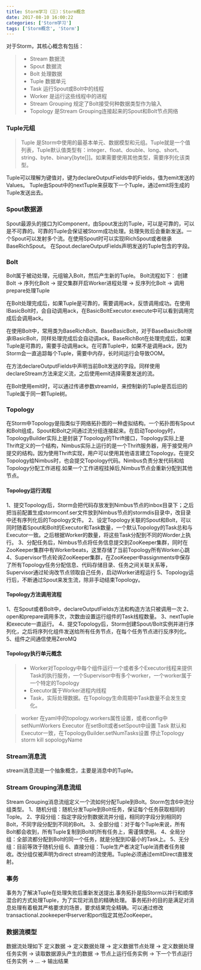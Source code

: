 ```yaml
---
title: Storm学习（三）：Storm概念
date: 2017-08-10 16:00:22
categories: ['Storm学习']
tags: ['Storm概念', 'Storm']
---
```


对于Storm，其核心概念有包括：
> * Stream 数据流
> * Spout 数据流
> * Bolt 处理数据
> * Tuple 数据单元
> * Task 运行Spout或Bolt中的线程
> * Worker 是运行这些线程中的进程
> * Stream Grouping 规定了Bolt接受何种数据类型作为输入
> * Topology 是Stream Grouping连接起来的Spout和Bolt节点网络

### Tuple元组
> Tuple 是Storm中使用的最基本单元、数据模型和元组。Tuple就是一个值列表，Tuple默认值类型有：integer、float、double、long、short、string、byte、binary[byte[]]。如果需要使用其他类型，需要序列化该类型。

<!-- more -->
Tuple可以理解为键值对，键为declareOutputFields中的Fields，值为emit发送的Values。
Tuple由Spout中的nextTuple来获取下一个Tuple，通过emit将生成的Tuple发送出去。

### Spout数据源
Spout最源头的接口为IComponent，由Spout发出的Tuple，可以是可靠的，可以是不可靠的。可靠的Tuple会保证被Storm成功处理。处理失败后会重新发送。一个Spout可以发射多个流。在使用Spout时可以实现IRichSpout或者继承BaseRichSpout。
在Spout.declareOutputFields声明发送的Tuple包含的字段。

### Bolt
Bolt属于被动处理，元组输入Bolt，然后产生新的Tuple。
Bolt流程如下：
创建Bolt -> 序列化Bolt -> 提交集群开启Worker进程处理 -> 反序列化Bolt -> 调用prepare处理Tuple

在Bolt处理完成后，如果Tuple是可靠的，需要调用ack，反馈调用成功。在使用IBasicBolt时，会自动调用ack，在BasicBoltExecutor.execute中可以看到调用完成后会调用ack。

在使用Bolt中，常用类为BaseRichBolt、BaseBasicBolt，对于BaseBasicBolt继承IBasicBolt，同样处理完成后会自动调ack。BaseRichBot在处理完成后，如果Tuple是可靠的，需要手动调用ack。在可靠Tuple中，如果不是调用ack，因为Storm会一直追踪每个Tuple，需要中内存，长时间运行会导致OOM。

在方法declareOutputFields中声明当前Bolt发送的字段。同样使用declareStream方法来定义流，之后使用emit选择需要发送的流。

在Bolt使用emit时，可以通过传递参数streamId，来控制新的Tuple是否后旧的Tuple属于同一颗Tuple树。

### Topology
在Storm中Topology是指类似于网络拓扑图的一种虚拟结构。一个拓扑图有Spout和Bolt组成，Spout和Bolt之间通过流分组连接起来。在启动Topology时，TopologyBuilder实际上是封装了Topology的Thrift接口，Topology实际上是Thrift定义的一个结构，Nimbus实际上运行的是一个Thrift服务器，用于接受用户提交的结构。因为使用Thrift实现，用户可以使用其他语言建立Topology。在提交Topology给Nimbus时，也会提交Topology代码。Nimbus负责分发代码和给Topology分配工作进程.如果一个工作进程挂掉后,Nimbus节点会重新分配到其他节点。

#### Topology运行流程
1、提交Topology后，Storm会把代码存放发到Nimbus节点的inbox目录下；之后把当前配置生成stormconf.ser文件放到Nimbus节点的stormdis目录中，改目录中还有序列化后的Topology文件。
2、设定Topology关联的Spout和Bolt，可以同时随着Spout和Bolt的Executor和Task数量，一个默认Topology的Task总和与Executor一致。之后根据Worker的数量，将这些Task分配到不同的Worder上执行。
3、分配任务后，Nimbus节点将任务信息提交到ZooKeeper集群，同时在ZooKeeper集群中有Workerbeats，这里存储了当前Topology所有Worker心跳
4、Supervisor节点轮询ZooKeeper集群，在ZooKeeper中assignments中保存了所有Topology任务分配信息、代码存储目录、任务之间关联关系等，Supervisor通过轮询改节点领取自己任务，启动Worker进程运行
5、Topology运行后，不断通过Spout来发生流，除非手动结束Topology。

#### Topology方法调用流程
1、在Spout或者Bolt中，declareOutputFields方法和构造方法只被调用一次
2、open和prepare调用多次，次数由设置运行组件的Task线程数量。
3、nextTuple和execute一直运行。
4、提交Topology后，Storm创建Spout/Bolt实例并进行序列化，之后将序列化组件发送给所有任务节点，在每个任务节点进行反序列化。
5、组件之间通信使用ZeroMQ

#### Topology执行单元概念
> * Worker对Topology中每个组件运行一个或者多个Executor线程来提供Task的执行服务，一个Supervisor中有多个worker，一个worker属于一个特定的Topology
> * Executor属于Worker进程内线程
> * Task，实际处理数据。在Topology生命周期中Task数量不会发生变化。

> worker 在yaml中的topology.workers属性设置，或者config中setNumWorkers
> Executor 在setBolt或者setSpout中设置
> Task 默认和Executor一致，在TopologyBuilder.setNumTasks设置
> 停止Topology storm kill sopologyName

### Stream消息流
stream消息流是一个抽象概念，主要是消息中的Tuple。

### Stream Grouping消息流组
Stream Grouping消息流组定义一个流如何分配Tuple到Bolt。Storm包含6中流分组类型。
1、随机分组：随机分发Tuple到Bolt任务，保证每个任务获取相同的Tople。
2、字段分组：指定字段分割数据流并分组，相同的字段分到相同的Bolt，不同字段分配到不同的Bolt。
3、全部分组：对于每个Tuple来说，所有Bolt都会收到，所有Tuple复制到Bolt的所有任务上，需谨慎使用。
4、全局分组：全部流都分配到Bolt的同一个任务，就是分配到ID最小的Task上。
5、无分组：目前等效于随机分组
6、直接分组：Tuple生产者决定Tuple消费者任务接收。改分组仅被声明为direct stream的流使用。Tuple必须通过emitDirect直接发射。

### 事务
事务为了解决Tuple在处理失败后重新发送提出.事务拓扑是指Storm以并行和顺序混合的方式处理Tuple，为了实现对消息的精确处理。
事务拓扑的目的是满足对消息处理有着极其严格要求的场景，要求结果完全精确。可以通过修改transactional.zookeeper中server和port指定其他ZooKeeper。

### 数据流模型
数据流处理如下
定义数据 -> 定义数据处理 -> 定义数据节点处理 -> 定义数据处理任务实例 -> 读取数据源头产生的数据 -> 节点上运行任务实例 -> 下一个节点运行任务实例 -> ... -> 输出结果
